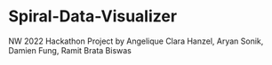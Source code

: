 # Spiral-Data-Visualizer
NW 2022 Hackathon Project by Angelique Clara Hanzel, Aryan Sonik, Damien Fung, Ramit Brata Biswas
